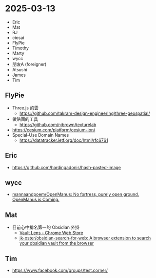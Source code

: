 # 2025-03-13

- Eric
- Mat
- RJ
- ciosai
- FlyPie
- Timothy
- Marty
- wycc
- 朋友A (foreigner)
- Atsushi
- James
- Tim


## FlyPie

- Three.js 的雲
    - https://github.com/takram-design-engineering/three-geospatial/
- 做貼圖的工具
    - https://github.com/njbrown/texturelab
- https://cesium.com/platform/cesium-ion/
- Special-Use Domain Names
    - https://datatracker.ietf.org/doc/html/rfc6761


## Eric

- https://github.com/hardingadonis/hash-pasted-image


## wycc

- [mannaandpoem/OpenManus: No fortress, purely open ground. OpenManus is Coming.](https://github.com/mannaandpoem/OpenManus)


## Mat

- 目前心中排名第一的 Obsidian 外掛
    - [Vault Lens - Chrome Web Store](https://chromewebstore.google.com/detail/vault-lens/ikdemlfoilfdmcdiegelchlhfnkpmaee?hl=en)
    - [jk-oster/obsidian-search-for-web: A browser extension to search your obsidian vault from the browser](https://github.com/jk-oster/obsidian-search-for-web)


## Tim

- https://www.facebook.com/groups/test.corner/


